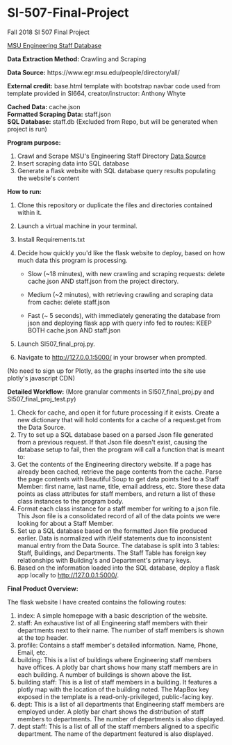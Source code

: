 # SI-507-Final-Project
Fall 2018 SI 507 Final Project

<p><U>MSU Engineering Staff Database</U></p>

<p><b>Data Extraction Method:</b> Crawling and Scraping</p>
<p><b>Data Source:</b> https://www.egr.msu.edu/people/directory/all/</p>
<p><b>External credit:</b> base.html template with bootstrap navbar code used from template provided in SI664, creator/instructor: Anthony Whyte

<p><b>Cached Data:</b> cache.json<br>
<b>Formatted Scraping Data:</b> staff.json<br>
<b>SQL Database:</b> staff.db (Excluded from Repo, but will be generated when project is run)</p>

<b>Program purpose:</b>
1. Crawl and Scrape MSU's Engineering Staff Directory <a href="https://www.egr.msu.edu/people/directory/all/">Data Source</a>
2. Insert scraping data into SQL database
3. Generate a flask website with SQL database query results populating the website's content

<b>How to run:</b> 
1. Clone this repository or duplicate the files and directories contained within it.
2. Launch a virtual machine in your terminal.
3. Install Requirements.txt
4. Decide how quickly you'd like the flask website to deploy, based on how much data this program is processing.

    - Slow (~18 minutes), with new crawling and scraping requests: delete cache.json AND staff.json from the project directory.

    - Medium (~2 minutes), with retrieving crawling and scraping data from cache: delete staff.json

    - Fast (~ 5 seconds), with immediately generating the database from json and deploying flask app with query info fed to routes: KEEP BOTH cache.json AND staff.json

5. Launch SI507_final_proj.py.
6. Navigate to http://127.0.0.1:5000/ in your browser when prompted.

(No need to sign up for Plotly, as the graphs inserted into the site use plotly's javascript CDN)

<b>Detailed Workflow:</b> (More granular comments in SI507_final_proj.py and SI507_final_proj_test.py)
1. Check for cache, and open it for future processing if it exists. Create a new dictionary that will hold contents for a cache of a request.get from the Data Source.
2. Try to set up a SQL database based on a parsed Json file generated from a previous request. If that Json file doesn't exist, causing the database setup to fail, then the program will call a function that is meant to:
3. Get the contents of the Engineering directory website. If a page has already been cached, retrieve the page contents from the cache. Parse the page contents with Beautiful Soup to get data points tied to a Staff Member: first name, last name, title, email address, etc. Store these data points as class attributes for staff members, and return a list of these class instances to the program body.
4. Format each class instance for a staff member for writing to a json file. This Json file is a consolidated record of all of the data points we were looking for about a Staff Member.
5. Set up a SQL database based on the formatted Json file produced earlier. Data is normalized with if/elif statements due to inconsistent manual entry from the Data Source. The database is split into 3 tables: Staff, Buildings, and Departments. The Staff Table has foreign key relationships with Building's and Department's primary keys.
6. Based on the information loaded into the SQL database, deploy a flask app locally to http://127.0.0.1:5000/.

<b>Final Product Overview:</b>

The flask website I have created contains the following routes:

1. index: A simple homepage with a basic description of the website.
2. staff: An exhaustive list of all Engineering staff members with their departments next to their name. The number of staff members is shown at the top header.
3. profile: Contains a staff member's detailed information. Name, Phone, Email, etc.
4. building: This is a list of buildings where Engineering staff members have offices. A plotly bar chart shows how many staff members are in each building. A number of buildings is shown above the list.
5. building staff: This is a list of staff members in a building. It features a plotly map with the location of the building noted. The MapBox key exposed in the template is a read-only-privileged, public-facing key.
6. dept: This is a list of all departments that Engineering staff members are employed under. A plotly bar chart shows the distribution of staff members to departments. The number of departments is also displayed.
7. dept staff: This is a list of all of the staff members aligned to a specific department. The name of the department featured is also displayed.


